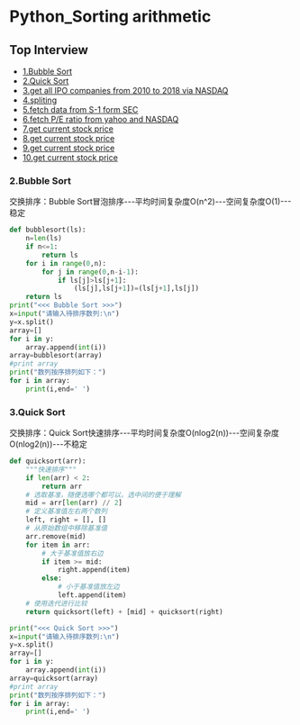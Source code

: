 # Python_Sorting arithmetic
## Top Interview
- [1.Bubble Sort](#2bubble-sort)  
- [2.Quick Sort](#3quick-sort)  
- [3.get all IPO companies from 2010 to 2018 via NASDAQ](#4get-all-IPO-companies-from-2010-to-2018-via-NASDAQ)  
- [4.spliting](#5.spliting)  
- [5.fetch data from S-1 form SEC](#6fetch-data-from-S-1-form-SEC) 
- [6.fetch P/E ratio from yahoo and NASDAQ](#7fetch-P/E-ratio-from-yahoo-and-NASDAQ) 
- [7.get current stock price](#8get-current-stock-price) 
- [8.get current stock price](#8get-current-stock-price) 
- [9.get current stock price](#8get-current-stock-price) 
- [10.get current stock price](#8get-current-stock-price) 
### 2.Bubble Sort
交换排序：Bubble Sort冒泡排序---平均时间复杂度O(n^2)---空间复杂度O(1)---稳定
```python
def bubblesort(ls):
    n=len(ls)
    if n<=1:
        return ls
    for i in range(0,n):
        for j in range(0,n-i-1):
            if ls[j]>ls[j+1]:
                (ls[j],ls[j+1])=(ls[j+1],ls[j])
    return ls
print("<<< Bubble Sort >>>")
x=input("请输入待排序数列:\n")
y=x.split()
array=[]
for i in y:
    array.append(int(i))
array=bubblesort(array)
#print array
print("数列按序排列如下：")
for i in array:
    print(i,end=' ')
```
### 3.Quick Sort
交换排序：Quick Sort快速排序---平均时间复杂度O(nlog2(n))---空间复杂度O(nlog2(n))---不稳定
```python
def quicksort(arr):
    """快速排序"""
    if len(arr) < 2:
        return arr
    # 选取基准，随便选哪个都可以，选中间的便于理解
    mid = arr[len(arr) // 2]
    # 定义基准值左右两个数列
    left, right = [], []
    # 从原始数组中移除基准值
    arr.remove(mid)
    for item in arr:
        # 大于基准值放右边
        if item >= mid:
            right.append(item)
        else:
            # 小于基准值放左边
            left.append(item)
    # 使用迭代进行比较
    return quicksort(left) + [mid] + quicksort(right)

print("<<< Quick Sort >>>")
x=input("请输入待排序数列:\n")
y=x.split()
array=[]
for i in y:
    array.append(int(i))
array=quicksort(array)
#print array
print("数列按序排列如下：")
for i in array:
    print(i,end=' ')
```
